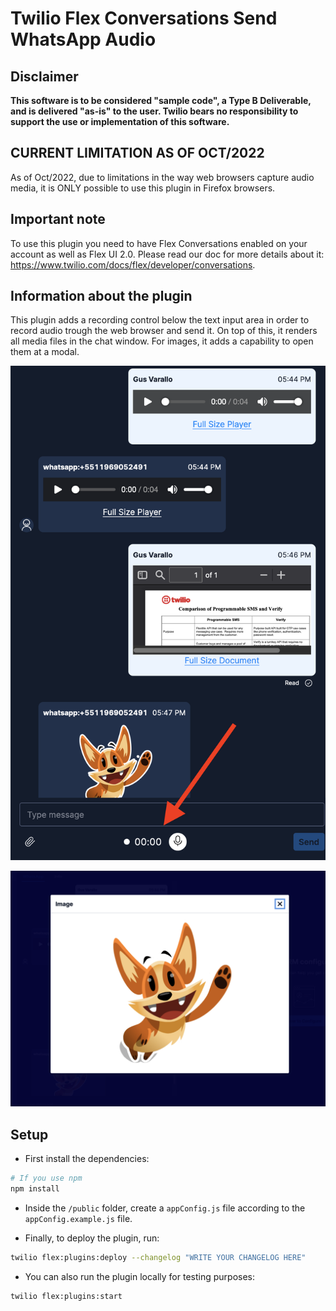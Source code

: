 # Twilio Flex Conversations Send WhatsApp Audio

## Disclaimer

**This software is to be considered "sample code", a Type B Deliverable, and is delivered "as-is" to the user. Twilio bears no responsibility to support the use or implementation of this software.**

## CURRENT LIMITATION AS OF OCT/2022

As of Oct/2022, due to limitations in the way web browsers capture audio media, it is ONLY possible to use this plugin in Firefox browsers.

## Important note

To use this plugin you need to have Flex Conversations enabled on your account as well as Flex UI 2.0. Please read our doc for more details about it: https://www.twilio.com/docs/flex/developer/conversations.

## Information about the plugin

This plugin adds a recording control below the text input area in order to record audio trough the web browser and send it. On top of this, it renders all media files in the chat window. For images, it adds a capability to open them at a modal.

![chat window](chat-window.png)

![modal](modal.png)

## Setup

- First install the dependencies:

```bash
# If you use npm
npm install
```

- Inside the `/public` folder, create a `appConfig.js` file according to the `appConfig.example.js` file.

- Finally, to deploy the plugin, run:

```bash
twilio flex:plugins:deploy --changelog "WRITE YOUR CHANGELOG HERE"
```

- You can also run the plugin locally for testing purposes:

```bash
twilio flex:plugins:start
```
